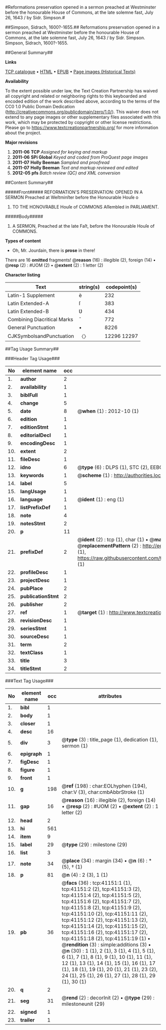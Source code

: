 #Reformations preservation opened in a sermon preached at Westminster before the honourable House of Commons, at the late solemne fast, July 26, 1643 / by Sidr. Simpson.#

##Simpson, Sidrach, 1600?-1655.##
Reformations preservation opened in a sermon preached at Westminster before the honourable House of Commons, at the late solemne fast, July 26, 1643 / by Sidr. Simpson.
Simpson, Sidrach, 1600?-1655.

##General Summary##

**Links**

[TCP catalogue](http://www.ota.ox.ac.uk/tcp/)  • 
[HTML](http://tei.it.ox.ac.uk/tcp/Texts-HTML/free/A60/A60259.html)  • 
[EPUB](http://tei.it.ox.ac.uk/tcp/Texts-EPUB/free/A60/A60259.epub) • 
[Page images (Historical Texts)](https://historicaltexts.jisc.ac.uk/eebo-08245014e)

**Availability**

To the extent possible under law, the Text Creation Partnership has waived all copyright and related or neighboring rights to this keyboarded and encoded edition of the work described above, according to the terms of the CC0 1.0 Public Domain Dedication (http://creativecommons.org/publicdomain/zero/1.0/). This waiver does not extend to any page images or other supplementary files associated with this work, which may be protected by copyright or other license restrictions. Please go to https://www.textcreationpartnership.org/ for more information about the project.

**Major revisions**

1. __2011-06__ __TCP__ *Assigned for keying and markup*
1. __2011-06__ __SPi Global__ *Keyed and coded from ProQuest page images*
1. __2011-07__ __Holly Beeman__ *Sampled and proofread*
1. __2011-07__ __Holly Beeman__ *Text and markup reviewed and edited*
1. __2012-05__ __pfs__ *Batch review (QC) and XML conversion*

##Content Summary##

#####Front#####
REFORMATION'S PRESERVATION: OPENED IN A SERMON Preached at Weſtminſter before the Honourable Houſe o
1. TO THE HONOVRABLE Houſe of COMMONS Aſſembled in PARLIAMENT.

#####Body#####

1. A SERMON, Preached at the late Faſt, before the Honourable Houſe of COMMONS.

**Types of content**

  * Oh, Mr. Jourdain, there is **prose** in there!

There are 16 **omitted** fragments! 
 @__reason__ (16) : illegible (2), foreign (14)  •  @__resp__ (2) : #UOM (2)  •  @__extent__ (2) : 1 letter (2)

**Character listing**


|Text|string(s)|codepoint(s)|
|---|---|---|
|Latin-1 Supplement|è|232|
|Latin Extended-A|ſ|383|
|Latin Extended-B|Ʋ|434|
|Combining             Diacritical Marks|̄|772|
|General Punctuation|•|8226|
|CJKSymbolsandPunctuation|〈〉|12296 12297|

##Tag Usage Summary##

###Header Tag Usage###

|No|element name|occ|attributes|
|---|---|---|---|
|1.|__author__|2||
|2.|__availability__|1||
|3.|__biblFull__|1||
|4.|__change__|5||
|5.|__date__|8| @__when__ (1) : 2012-10 (1)|
|6.|__edition__|1||
|7.|__editionStmt__|1||
|8.|__editorialDecl__|1||
|9.|__encodingDesc__|1||
|10.|__extent__|2||
|11.|__fileDesc__|1||
|12.|__idno__|6| @__type__ (6) : DLPS (1), STC (2), EEBO-CITATION (1), OCLC (1), VID (1)|
|13.|__keywords__|1| @__scheme__ (1) : http://authorities.loc.gov/ (1)|
|14.|__label__|5||
|15.|__langUsage__|1||
|16.|__language__|1| @__ident__ (1) : eng (1)|
|17.|__listPrefixDef__|1||
|18.|__note__|4||
|19.|__notesStmt__|2||
|20.|__p__|11||
|21.|__prefixDef__|2| @__ident__ (2) : tcp (1), char (1)  •  @__matchPattern__ (2) : ([0-9\-]+):([0-9IVX]+) (1), (.+) (1)  •  @__replacementPattern__ (2) : http://eebo.chadwyck.com/downloadtiff?vid=$1&page=$2 (1), https://raw.githubusercontent.com/textcreationpartnership/Texts/master/tcpchars.xml#$1 (1)|
|22.|__profileDesc__|1||
|23.|__projectDesc__|1||
|24.|__pubPlace__|2||
|25.|__publicationStmt__|2||
|26.|__publisher__|2||
|27.|__ref__|1| @__target__ (1) : http://www.textcreationpartnership.org/docs/. (1)|
|28.|__revisionDesc__|1||
|29.|__seriesStmt__|1||
|30.|__sourceDesc__|1||
|31.|__term__|2||
|32.|__textClass__|1||
|33.|__title__|3||
|34.|__titleStmt__|2||


###Text Tag Usage###

|No|element name|occ|attributes|
|---|---|---|---|
|1.|__bibl__|1||
|2.|__body__|1||
|3.|__closer__|1||
|4.|__desc__|16||
|5.|__div__|3| @__type__ (3) : title_page (1), dedication (1), sermon (1)|
|6.|__epigraph__|1||
|7.|__figDesc__|1||
|8.|__figure__|1||
|9.|__front__|1||
|10.|__g__|198| @__ref__ (198) : char:EOLhyphen (194), char:V (3), char:cmbAbbrStroke (1)|
|11.|__gap__|16| @__reason__ (16) : illegible (2), foreign (14)  •  @__resp__ (2) : #UOM (2)  •  @__extent__ (2) : 1 letter (2)|
|12.|__head__|2||
|13.|__hi__|561||
|14.|__item__|9||
|15.|__label__|29| @__type__ (29) : milestone (29)|
|16.|__list__|3||
|17.|__note__|34| @__place__ (34) : margin (34)  •  @__n__ (6) : * (5), † (1)|
|18.|__p__|81| @__n__ (4) : 2 (3), 1 (1)|
|19.|__pb__|36| @__facs__ (36) : tcp:41151:1 (1), tcp:41151:2 (2), tcp:41151:3 (2), tcp:41151:4 (2), tcp:41151:5 (2), tcp:41151:6 (2), tcp:41151:7 (2), tcp:41151:8 (2), tcp:41151:9 (2), tcp:41151:10 (2), tcp:41151:11 (2), tcp:41151:12 (2), tcp:41151:13 (2), tcp:41151:14 (2), tcp:41151:15 (2), tcp:41151:16 (2), tcp:41151:17 (2), tcp:41151:18 (2), tcp:41151:19 (1)  •  @__rendition__ (3) : simple:additions (3)  •  @__n__ (30) : 1 (1), 2 (1), 3 (1), 4 (1), 5 (1), 6 (1), 7 (1), 8 (1), 9 (1), 10 (1), 11 (1), 12 (1), 13 (1), 14 (1), 15 (1), 16 (1), 17 (1), 18 (1), 19 (1), 20 (1), 21 (1), 23 (2), 24 (1), 25 (1), 26 (1), 27 (1), 28 (1), 29 (1), 30 (1)|
|20.|__q__|2||
|21.|__seg__|31| @__rend__ (2) : decorInit (2)  •  @__type__ (29) : milestoneunit (29)|
|22.|__signed__|1||
|23.|__trailer__|1||
